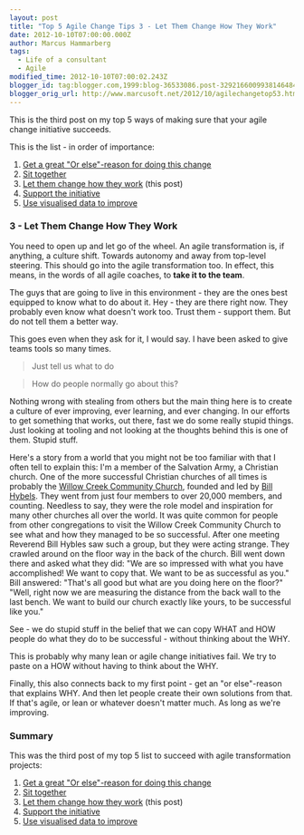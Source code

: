 ```yaml
---
layout: post
title: "Top 5 Agile Change Tips 3 - Let Them Change How They Work"
date: 2012-10-10T07:00:00.000Z
author: Marcus Hammarberg
tags:
  - Life of a consultant
  - Agile
modified_time: 2012-10-10T07:00:02.243Z
blogger_id: tag:blogger.com,1999:blog-36533086.post-3292166009938146484
blogger_orig_url: http://www.marcusoft.net/2012/10/agilechangetop53.html
---
```


This is the third post on my top 5 ways of making sure that your agile change initiative succeeds.

This is the list - in order of importance:

1. [Get a great "Or else"-reason for doing this change](http://www.marcusoft.net/2012/10/agilechangetop51.html)
2. [Sit together](http://www.marcusoft.net/2012/10/agilechangetop52.html)
3. [Let them change how they work](http://www.marcusoft.net/2012/10/agilechangetop53.html) (this post)
4. [Support the initiative](http://www.marcusoft.net/2012/10/agilechangetop54.html)
5. [Use visualised data to improve](http://www.marcusoft.net/2012/10/agilechangetop55.html)

### 3 - Let Them Change How They Work

You need to open up and let go of the wheel. An agile transformation is, if anything, a culture shift. Towards autonomy and away from top-level steering. This should go into the agile transformation too. In effect, this means, in the words of all agile coaches, to **take it to the team**.

The guys that are going to live in this environment - they are the ones best equipped to know what to do about it. Hey - they are there right now. They probably even know what doesn't work too. Trust them - support them. But do not tell them a better way.

This goes even when they ask for it, I would say. I have been asked to give teams tools so many times.

> Just tell us what to do

> How do people normally go about this?

Nothing wrong with stealing from others but the main thing here is to create a culture of ever improving, ever learning, and ever changing. In our efforts to get something that works, out there, fast we do some really stupid things. Just looking at tooling and not looking at the thoughts behind this is one of them. Stupid stuff.

Here's a story from a world that you might not be too familiar with that I often tell to explain this:
I'm a member of the Salvation Army, a Christian church. One of the more successful Christian churches of all times is probably the [Willow Creek Community Church](http://www.willowcreek.org/), founded and led by [Bill Hybels](http://en.wikipedia.org/wiki/Bill_Hybels). They went from just four members to over 20,000 members, and counting. Needless to say, they were the role model and inspiration for many other churches all over the world.
It was quite common for people from other congregations to visit the Willow Creek Community Church to see what and how they managed to be so successful.
After one meeting Reverend Bill Hybles saw such a group, but they were acting strange. They crawled around on the floor way in the back of the church. Bill went down there and asked what they did:
"We are so impressed with what you have accomplished! We want to copy that. We want to be as successful as you."
Bill answered: "That's all good but what are you doing here on the floor?"
"Well, right now we are measuring the distance from the back wall to the last bench. We want to build our church exactly like yours, to be successful like you."

See - we do stupid stuff in the belief that we can copy WHAT and HOW people do what they do to be successful - without thinking about the WHY.

This is probably why many lean or agile change initiatives fail. We try to paste on a HOW without having to think about the WHY.

Finally, this also connects back to my first point - get an "or else"-reason that explains WHY. And then let people create their own solutions from that. If that's agile, or lean or whatever doesn't matter much. As long as we're improving.

### Summary

This was the third post of my top 5 list to succeed with agile transformation projects:

1. [Get a great "Or else"-reason for doing this change](http://www.marcusoft.net/2012/10/agilechangetop51.html)
2. [Sit together](http://www.marcusoft.net/2012/10/agilechangetop52.html)
3. [Let them change how they work](http://www.marcusoft.net/2012/10/agilechangetop53.html) (this post)
4. [Support the initiative](http://www.marcusoft.net/2012/10/agilechangetop54.html)
5. [Use visualised data to improve](http://www.marcusoft.net/2012/10/agilechangetop55.html)
